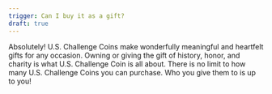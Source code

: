 ```yaml
---
trigger: Can I buy it as a gift?
draft: true
---
```


Absolutely! U.S. Challenge Coins make wonderfully meaningful and heartfelt gifts for any occasion. Owning or giving the gift of history, honor, and charity is what U.S. Challenge Coin is all about. There is no limit to how many U.S. Challenge Coins you can purchase. Who you give them to is up to you!